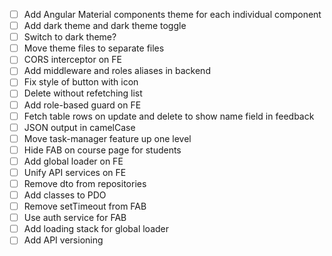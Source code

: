 - [ ] Add Angular Material components theme for each individual component
- [ ] Add dark theme and dark theme toggle
- [ ] Switch to dark theme?
- [ ] Move theme files to separate files
- [ ] CORS interceptor on FE
- [ ] Add middleware and roles aliases in backend
- [ ] Fix style of button with icon
- [ ] Delete without refetching list
- [ ] Add role-based guard on FE
- [ ] Fetch table rows on update and delete to show name field in feedback
- [ ] JSON output in camelCase
- [ ] Move task-manager feature up one level
- [ ] Hide FAB on course page for students
- [ ] Add global loader on FE
- [ ] Unify API services on FE
- [ ] Remove dto from repositories
- [ ] Add classes to PDO
- [ ] Remove setTimeout from FAB
- [ ] Use auth service for FAB
- [ ] Add loading stack for global loader
- [ ] Add API versioning
